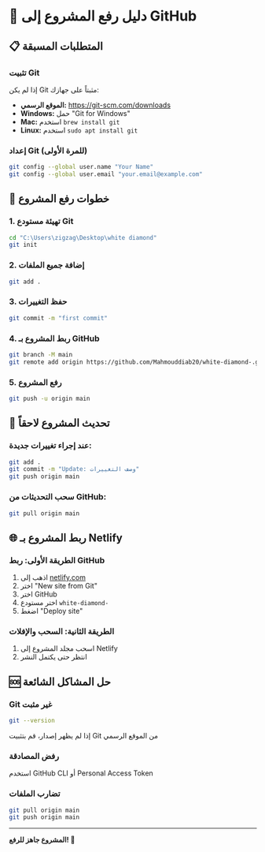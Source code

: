 # 🚀 دليل رفع المشروع إلى GitHub

## 📋 المتطلبات المسبقة

### تثبيت Git
إذا لم يكن Git مثبتاً على جهازك:
- **الموقع الرسمي:** https://git-scm.com/downloads
- **Windows:** حمل "Git for Windows"
- **Mac:** استخدم `brew install git`
- **Linux:** استخدم `sudo apt install git`

### إعداد Git (للمرة الأولى)
```bash
git config --global user.name "Your Name"
git config --global user.email "your.email@example.com"
```

## 🔧 خطوات رفع المشروع

### 1. تهيئة مستودع Git
```bash
cd "C:\Users\zigzag\Desktop\white diamond"
git init
```

### 2. إضافة جميع الملفات
```bash
git add .
```

### 3. حفظ التغييرات
```bash
git commit -m "first commit"
```

### 4. ربط المشروع بـ GitHub
```bash
git branch -M main
git remote add origin https://github.com/Mahmouddiab20/white-diamond-.git
```

### 5. رفع المشروع
```bash
git push -u origin main
```

## 🔄 تحديث المشروع لاحقاً

### عند إجراء تغييرات جديدة:
```bash
git add .
git commit -m "Update: وصف التغييرات"
git push origin main
```

### سحب التحديثات من GitHub:
```bash
git pull origin main
```

## 🌐 ربط المشروع بـ Netlify

### الطريقة الأولى: ربط GitHub
1. اذهب إلى [netlify.com](https://netlify.com)
2. اختر "New site from Git"
3. اختر GitHub
4. اختر مستودع `white-diamond-`
5. اضغط "Deploy site"

### الطريقة الثانية: السحب والإفلات
1. اسحب مجلد المشروع إلى Netlify
2. انتظر حتى يكتمل النشر

## 🆘 حل المشاكل الشائعة

### Git غير مثبت
```bash
git --version
```
إذا لم يظهر إصدار، قم بتثبيت Git من الموقع الرسمي

### رفض المصادقة
استخدم GitHub CLI أو Personal Access Token

### تضارب الملفات
```bash
git pull origin main
git push origin main
```

---

**المشروع جاهز للرفع! 🎉**